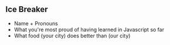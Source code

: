 ## Ice Breaker
- Name + Pronouns
- What you're most proud of having learned in Javascript so far
- What food (your city) does better than (our city)